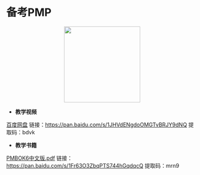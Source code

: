 # 备考PMP

<div align="center">
  <kbd><img src="https://raw.githubusercontent.com/xxlllq/pmp/master/result.jpg" width=200 />
    </kbd>
   </div>

- **教学视频**

[百度网盘](https://pan.baidu.com/s/1JHVdENgdoOMGTvBRJY9dNQ)
链接：https://pan.baidu.com/s/1JHVdENgdoOMGTvBRJY9dNQ 
提取码：bdvk 


- **教学书籍**

[PMBOK6中文版.pdf](https://pan.baidu.com/s/1Fr63O3ZbqPTS744hGqdqcQ)
链接：https://pan.baidu.com/s/1Fr63O3ZbqPTS744hGqdqcQ 
提取码：mrn9 
